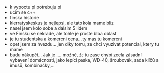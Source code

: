 - k vypoctu pi potrebuju pi
- ucim se c++
- finska historie
- kierratyskeskus je nejlepsi, ale tato kola mame bliz
- nasel jsem kolo sobe a dalsim 5 lidem
- ve Finsku se nekrade, ale tohle je proste blba oblast
- je tu studentska a komercni cena... ty mas tu komercni
- opet jsem za hvezdu... jen diky tomu, ze chci vyuzivat potencial, ktery tu mame
- budu nákupčí... Jak je .... možné, že tu zase chybí zcela zásadní vybavení domácnosti, jako lepící páska, WD-40, šroubovák, sada klíčů a imusů, kombinačky,... 
